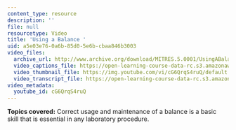 ```yaml
---
content_type: resource
description: ''
file: null
resourcetype: Video
title: 'Using a Balance '
uid: a5e03e76-0a6b-85d0-5e6b-cbaa846b3003
video_files:
  archive_url: http://www.archive.org/download/MITRES.5.0001/UsingABalance_MitDigitalLabTechniquesManual.mp4
  video_captions_file: https://open-learning-course-data-rc.s3.amazonaws.com/res-5-0001-digital-lab-techniques-manual-spring-2007/e003ce2a7ac2590e8e8310c77a355828_cG6QrqS4ruQ.vtt
  video_thumbnail_file: https://img.youtube.com/vi/cG6QrqS4ruQ/default.jpg
  video_transcript_file: https://open-learning-course-data-rc.s3.amazonaws.com/res-5-0001-digital-lab-techniques-manual-spring-2007/bb831a5d4a28a0424ed36be4c457e789_cG6QrqS4ruQ.pdf
video_metadata:
  youtube_id: cG6QrqS4ruQ
---
```


**Topics covered:** Correct usage and maintenance of a balance is a basic skill that is essential in any laboratory procedure.